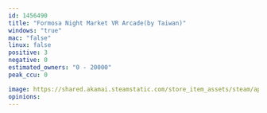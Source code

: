 ```yaml
---
id: 1456490
title: "Formosa Night Market VR Arcade(by Taiwan)"
windows: "true"
mac: "false"
linux: false
positive: 3
negative: 0
estimated_owners: "0 - 20000"
peak_ccu: 0

image: https://shared.akamai.steamstatic.com/store_item_assets/steam/apps/1456490/header.jpg?t=1609756455
opinions:
---
```

